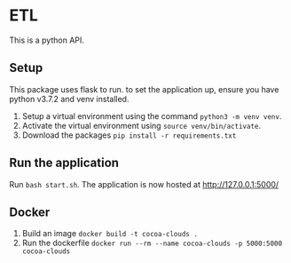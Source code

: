 # ETL
This is a python API.

## Setup
This package uses flask to run. to set the application up,
ensure you have python v3.7.2 and venv installed.
1. Setup a virtual environment using the command `python3 -m venv venv`.
2. Activate the virtual environment using `source venv/bin/activate`.
3. Download the packages `pip install -r requirements.txt`

## Run the application
Run `bash start.sh`.
The application is now hosted at http://127.0.0.1:5000/

## Docker
1. Build an image `docker build -t cocoa-clouds .`
2. Run the dockerfile `docker run --rm --name cocoa-clouds -p 5000:5000 cocoa-clouds`